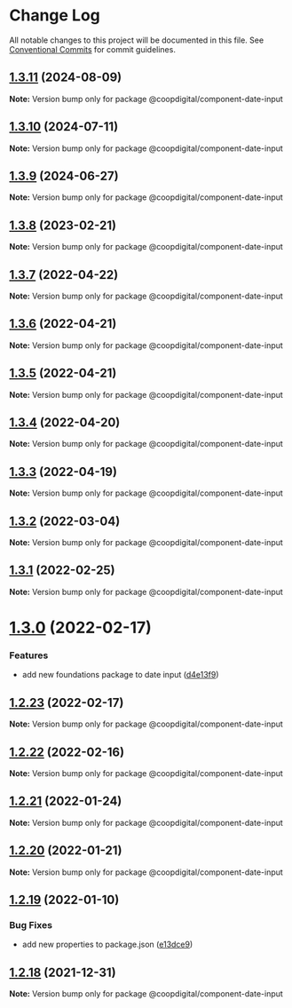 # Change Log

All notable changes to this project will be documented in this file.
See [Conventional Commits](https://conventionalcommits.org) for commit guidelines.

## [1.3.11](https://github.com/coopdigital/coop-frontend/compare/@coopdigital/component-date-input@1.3.10...@coopdigital/component-date-input@1.3.11) (2024-08-09)

**Note:** Version bump only for package @coopdigital/component-date-input





## [1.3.10](https://github.com/coopdigital/coop-frontend/compare/@coopdigital/component-date-input@1.3.9...@coopdigital/component-date-input@1.3.10) (2024-07-11)

**Note:** Version bump only for package @coopdigital/component-date-input





## [1.3.9](https://github.com/coopdigital/coop-frontend/compare/@coopdigital/component-date-input@1.3.8...@coopdigital/component-date-input@1.3.9) (2024-06-27)

**Note:** Version bump only for package @coopdigital/component-date-input





## [1.3.8](https://github.com/coopdigital/coop-frontend/compare/@coopdigital/component-date-input@1.3.7...@coopdigital/component-date-input@1.3.8) (2023-02-21)

**Note:** Version bump only for package @coopdigital/component-date-input





## [1.3.7](https://github.com/coopdigital/coop-frontend/compare/@coopdigital/component-date-input@1.3.6...@coopdigital/component-date-input@1.3.7) (2022-04-22)

**Note:** Version bump only for package @coopdigital/component-date-input





## [1.3.6](https://github.com/coopdigital/coop-frontend/compare/@coopdigital/component-date-input@1.3.5...@coopdigital/component-date-input@1.3.6) (2022-04-21)

**Note:** Version bump only for package @coopdigital/component-date-input





## [1.3.5](https://github.com/coopdigital/coop-frontend/compare/@coopdigital/component-date-input@1.3.4...@coopdigital/component-date-input@1.3.5) (2022-04-21)

**Note:** Version bump only for package @coopdigital/component-date-input





## [1.3.4](https://github.com/coopdigital/coop-frontend/compare/@coopdigital/component-date-input@1.3.3...@coopdigital/component-date-input@1.3.4) (2022-04-20)

**Note:** Version bump only for package @coopdigital/component-date-input





## [1.3.3](https://github.com/coopdigital/coop-frontend/compare/@coopdigital/component-date-input@1.3.2...@coopdigital/component-date-input@1.3.3) (2022-04-19)

**Note:** Version bump only for package @coopdigital/component-date-input





## [1.3.2](https://github.com/coopdigital/coop-frontend/compare/@coopdigital/component-date-input@1.3.1...@coopdigital/component-date-input@1.3.2) (2022-03-04)

**Note:** Version bump only for package @coopdigital/component-date-input





## [1.3.1](https://github.com/coopdigital/coop-frontend/compare/@coopdigital/component-date-input@1.3.0...@coopdigital/component-date-input@1.3.1) (2022-02-25)

**Note:** Version bump only for package @coopdigital/component-date-input





# [1.3.0](https://github.com/coopdigital/coop-frontend/compare/@coopdigital/component-date-input@1.2.23...@coopdigital/component-date-input@1.3.0) (2022-02-17)


### Features

* add new foundations package to date input ([d4e13f9](https://github.com/coopdigital/coop-frontend/commit/d4e13f95f33fe1f90e7bceba4143baf34e789101))





## [1.2.23](https://github.com/coopdigital/coop-frontend/compare/@coopdigital/component-date-input@1.2.22...@coopdigital/component-date-input@1.2.23) (2022-02-17)

**Note:** Version bump only for package @coopdigital/component-date-input





## [1.2.22](https://github.com/coopdigital/coop-frontend/compare/@coopdigital/component-date-input@1.2.21...@coopdigital/component-date-input@1.2.22) (2022-02-16)

**Note:** Version bump only for package @coopdigital/component-date-input





## [1.2.21](https://github.com/coopdigital/coop-frontend/compare/@coopdigital/component-date-input@1.2.20...@coopdigital/component-date-input@1.2.21) (2022-01-24)

**Note:** Version bump only for package @coopdigital/component-date-input





## [1.2.20](https://github.com/coopdigital/coop-frontend/compare/@coopdigital/component-date-input@1.2.19...@coopdigital/component-date-input@1.2.20) (2022-01-21)

**Note:** Version bump only for package @coopdigital/component-date-input





## [1.2.19](https://github.com/coopdigital/coop-frontend/compare/@coopdigital/component-date-input@1.2.18...@coopdigital/component-date-input@1.2.19) (2022-01-10)


### Bug Fixes

* add new properties to package.json ([e13dce9](https://github.com/coopdigital/coop-frontend/commit/e13dce94798600b80da4d0183ce96331b91c72aa))





## [1.2.18](https://github.com/coopdigital/coop-frontend/compare/@coopdigital/component-date-input@1.2.17...@coopdigital/component-date-input@1.2.18) (2021-12-31)

**Note:** Version bump only for package @coopdigital/component-date-input
